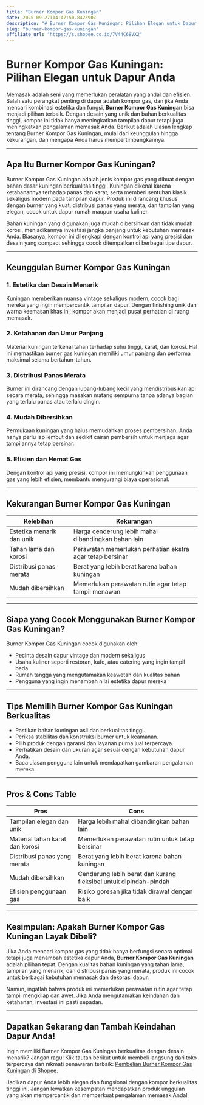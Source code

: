 ```yaml
---
title: "Burner Kompor Gas Kuningan"
date: 2025-09-27T14:47:50.842390Z
description: "# Burner Kompor Gas Kuningan: Pilihan Elegan untuk Dapur Anda..."
slug: "burner-kompor-gas-kuningan"
affiliate_url: "https://s.shopee.co.id/7V44C68VX2"
---
```

# Burner Kompor Gas Kuningan: Pilihan Elegan untuk Dapur Anda

Memasak adalah seni yang memerlukan peralatan yang andal dan efisien. Salah satu perangkat penting di dapur adalah kompor gas, dan jika Anda mencari kombinasi estetika dan fungsi, **Burner Kompor Gas Kuningan** bisa menjadi pilihan terbaik. Dengan desain yang unik dan bahan berkualitas tinggi, kompor ini tidak hanya meningkatkan tampilan dapur tetapi juga meningkatkan pengalaman memasak Anda. Berikut adalah ulasan lengkap tentang Burner Kompor Gas Kuningan, mulai dari keunggulan hingga kekurangan, dan mengapa Anda harus mempertimbangkannya.

---

## Apa Itu Burner Kompor Gas Kuningan?

Burner Kompor Gas Kuningan adalah jenis kompor gas yang dibuat dengan bahan dasar kuningan berkualitas tinggi. Kuningan dikenal karena ketahanannya terhadap panas dan karat, serta memberi sentuhan klasik sekaligus modern pada tampilan dapur. Produk ini dirancang khusus dengan burner yang kuat, distribusi panas yang merata, dan tampilan yang elegan, cocok untuk dapur rumah maupun usaha kuliner.

Bahan kuningan yang digunakan juga mudah dibersihkan dan tidak mudah korosi, menjadikannya investasi jangka panjang untuk kebutuhan memasak Anda. Biasanya, kompor ini dilengkapi dengan kontrol api yang presisi dan desain yang compact sehingga cocok ditempatkan di berbagai tipe dapur.

---

## Keunggulan Burner Kompor Gas Kuningan

### 1. Estetika dan Desain Menarik
Kuningan memberikan nuansa vintage sekaligus modern, cocok bagi mereka yang ingin mempercantik tampilan dapur. Dengan finishing unik dan warna keemasan khas ini, kompor akan menjadi pusat perhatian di ruang memasak.

### 2. Ketahanan dan Umur Panjang
Material kuningan terkenal tahan terhadap suhu tinggi, karat, dan korosi. Hal ini memastikan burner gas kuningan memiliki umur panjang dan performa maksimal selama bertahun-tahun.

### 3. Distribusi Panas Merata
Burner ini dirancang dengan lubang-lubang kecil yang mendistribusikan api secara merata, sehingga masakan matang sempurna tanpa adanya bagian yang terlalu panas atau terlalu dingin.

### 4. Mudah Dibersihkan
Permukaan kuningan yang halus memudahkan proses pembersihan. Anda hanya perlu lap lembut dan sedikit cairan pembersih untuk menjaga agar tampilannya tetap bersinar.

### 5. Efisien dan Hemat Gas
Dengan kontrol api yang presisi, kompor ini memungkinkan penggunaan gas yang lebih efisien, membantu mengurangi biaya operasional.

---

## Kekurangan Burner Kompor Gas Kuningan

| Kelebihan | Kekurangan |
|------------------------------|-------------------------------|
| Estetika menarik dan unik | Harga cenderung lebih mahal dibandingkan bahan lain |
| Tahan lama dan korosi | Perawatan memerlukan perhatian ekstra agar tetap bersinar |
| Distribusi panas merata | Berat yang lebih berat karena bahan kuningan |
| Mudah dibersihkan | Memerlukan perawatan rutin agar tetap tampil menawan |

---

## Siapa yang Cocok Menggunakan Burner Kompor Gas Kuningan?

Burner Kompor Gas Kuningan cocok digunakan oleh:
- Pecinta desain dapur vintage dan modern sekaligus
- Usaha kuliner seperti restoran, kafe, atau catering yang ingin tampil beda
- Rumah tangga yang mengutamakan keawetan dan kualitas bahan
- Pengguna yang ingin menambah nilai estetika dapur mereka

---

## Tips Memilih Burner Kompor Gas Kuningan Berkualitas

- Pastikan bahan kuningan asli dan berkualitas tinggi.
- Periksa stabilitas dan konstruksi burner untuk keamanan.
- Pilih produk dengan garansi dan layanan purna jual terpercaya.
- Perhatikan desain dan ukuran agar sesuai dengan kebutuhan dapur Anda.
- Baca ulasan pengguna lain untuk mendapatkan gambaran pengalaman mereka.

---

## Pros & Cons Table

| **Pros** | **Cons** |
|----------------------------------------------|---------------------------------------------------|
| Tampilan elegan dan unik                     | Harga lebih mahal dibandingkan bahan lain       |
| Material tahan karat dan korosi               | Memerlukan perawatan rutin untuk tetap bersinar |
| Distribusi panas yang merata                 | Berat yang lebih berat karena bahan kuningan   |
| Mudah dibersihkan                            | Cenderung lebih berat dan kurang fleksibel untuk dipindah-pindah |
| Efisien penggunaan gas                     | Risiko goresan jika tidak dirawat dengan baik |

---

## Kesimpulan: Apakah Burner Kompor Gas Kuningan Layak Dibeli?

Jika Anda mencari kompor gas yang tidak hanya berfungsi secara optimal tetapi juga menambah estetika dapur Anda, **Burner Kompor Gas Kuningan** adalah pilihan tepat. Dengan kualitas bahan kuningan yang tahan lama, tampilan yang menarik, dan distribusi panas yang merata, produk ini cocok untuk berbagai kebutuhan memasak dan dekorasi dapur.

Namun, ingatlah bahwa produk ini memerlukan perawatan rutin agar tetap tampil mengkilap dan awet. Jika Anda mengutamakan keindahan dan ketahanan, investasi ini pasti sepadan.

---

## Dapatkan Sekarang dan Tambah Keindahan Dapur Anda!

Ingin memiliki Burner Kompor Gas Kuningan berkualitas dengan desain menarik? Jangan ragu! Klik tautan berikut untuk membeli langsung dari toko terpercaya dan nikmati penawaran terbaik: [Pembelian Burner Kompor Gas Kuningan di Shopee](https://s.shopee.co.id/7V44C68VX2).

Jadikan dapur Anda lebih elegan dan fungsional dengan kompor berkualitas tinggi ini. Jangan lewatkan kesempatan mendapatkan produk unggulan yang akan mempercantik dan memperkuat pengalaman memasak Anda!